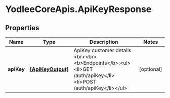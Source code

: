 # YodleeCoreApis.ApiKeyResponse

## Properties
Name | Type | Description | Notes
------------ | ------------- | ------------- | -------------
**apiKey** | [**[ApiKeyOutput]**](ApiKeyOutput.md) | ApiKey customer details.&lt;br&gt;&lt;br&gt;&lt;b&gt;Endpoints&lt;/b&gt;:&lt;ul&gt;&lt;li&gt;GET /auth/apiKey&lt;/li&gt;&lt;li&gt;POST /auth/apiKey&lt;/li&gt;&lt;/ul&gt; | [optional] 
